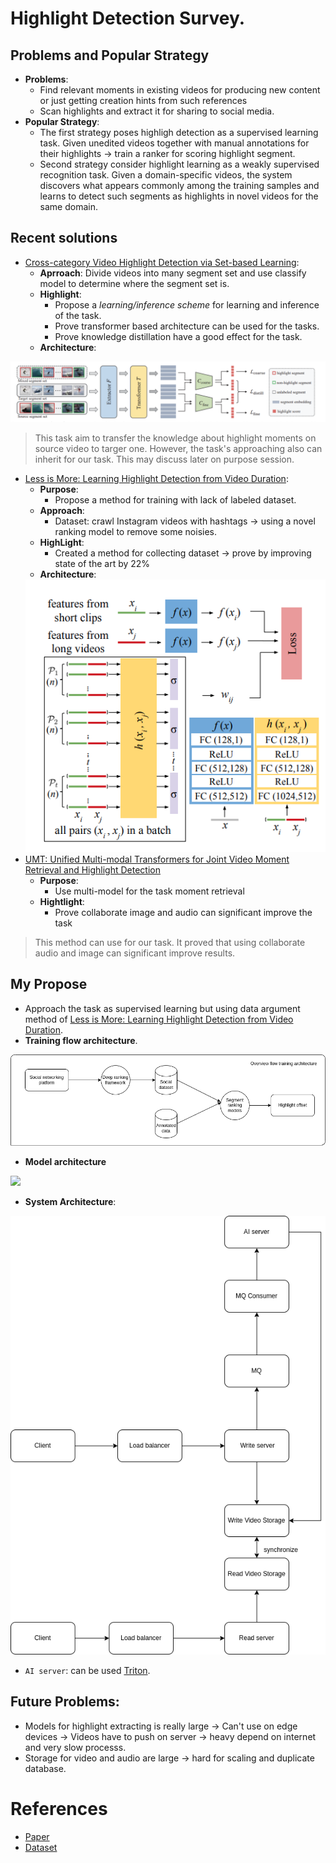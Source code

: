 # Highlight Detection Survey.

## Problems and Popular Strategy
+ **Problems**:
  + Find relevant moments in existing videos for producing new content or just getting creation hints from such references
  + Scan highlights and extract it for sharing to social media. 
+ **Popular Strategy**:
  + The first strategy poses highligh detection as a supervised learning task. Given unedited videos together with manual annotations for their highlights $\to$ train a ranker for scoring highlight segment.  
  + Second strategy consider highlight learning as a weakly supervised recognition task. Given a domain-specific videos, the system discovers what appears commonly among the training samples and learns to detect such segments as highlights in novel videos for the same domain. 

## Recent solutions
+ [Cross-category Video Highlight Detection via Set-based Learning](https://openaccess.thecvf.com/content/ICCV2021/papers/Xu_Cross-Category_Video_Highlight_Detection_via_Set-Based_Learning_ICCV_2021_paper.pdf): 
  + **Aprroach**: Divide videos into many segment set and use classify model to determine where the segment set is. 
  + **Highlight**: 
    + Propose a *learning/inference scheme* for learning and inference of the task. 
    + Prove transformer based architecture can be used for the tasks. 
    + Prove knowledge distillation have a good effect for the task. 
  + **Architecture**: 
<div style='align:text-center'>
<img src='../../../Media/AI/hl_umt.png'>
</div>

> This task aim to transfer the knowledge about highlight moments on source video to targer one. However, the task's approaching also can inherit for our task. This may discuss later on purpose session. 

+ [Less is More: Learning Highlight Detection from Video Duration](https://openaccess.thecvf.com/content_CVPR_2019/papers/Xiong_Less_Is_More_Learning_Highlight_Detection_From_Video_Duration_CVPR_2019_paper.pdf):
  + **Purpose**: 
    + Propose a method for training with lack of labeled dataset.
  + **Approach**: 
    + Dataset: crawl Instagram videos with hashtags $\to$ using a novel ranking model to remove some noisies. 
  + **HighLight**:
    + Created a method for collecting dataset $\to$ prove by improving state of the art by 22%
  + **Architecture**: 
  <div>
  <img src="../../../Media/AI/hl_2.png">
  </div>
+ [UMT: Unified Multi-modal Transformers for Joint Video Moment Retrieval and Highlight Detection](https://arxiv.org/pdf/2203.12745.pdf)
  + **Purpose**:
    + Use multi-model for the task moment retrieval
  + **Hightlight**:
    + Prove collaborate image and audio can significant improve the task
> This method can use for our task. It proved that using collaborate audio and image can significant improve results.
 

## My Propose
+ Approach the task as supervised learning but using data argument method of [Less is More: Learning Highlight Detection from Video Duration](https://openaccess.thecvf.com/content_CVPR_2019/papers/Xiong_Less_Is_More_Learning_Highlight_Detection_From_Video_Duration_CVPR_2019_paper.pdf).
+ **Training flow architecture**.
<div>
<img src='../../../Media/AI/training_flow.png'>
</div>

+ **Model architecture**
<div>
<img src ='../../../Media/AI/propose_architecture.png'>
</div>

+ **System Architecture**:
<div>
<img src ='../../../Media/AI/full_flow_architecture.png'>
</div>

  + `AI server`: can be used [Triton](https://github.com/triton-inference-server/server).
 ## Future Problems:
+ Models for highlight extracting is really large $\to$ Can't use on edge devices $\to$ Videos have to push on server $\to$ heavy depend on internet and very slow processs. 
+ Storage for video and audio are large $\to$ hard for scaling and duplicate database. 

# References
+ [Paper](https://arxiv.org/pdf/2203.12745.pdf)
+ [Dataset](https://paperswithcode.com/paper/qvhighlights-detecting-moments-and-highlights)